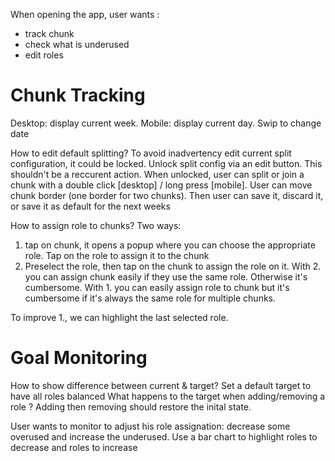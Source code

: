 When opening the app, user wants :
- track chunk
- check what is underused
- edit roles

# Chunk Tracking

Desktop: display current week.
Mobile: display current day. Swip to change date

How to edit default splitting? To avoid inadvertency edit current split configuration, it could be locked.
Unlock split config via an edit button. This shouldn't be a reccurent action.
When unlocked, user can split or join a chunk with a double click [desktop] / long press [mobile]. User can move chunk border (one border for two chunks). Then user can save it, discard it, or save it as default for the next weeks

How to assign role to chunks? Two ways:
1. tap on chunk, it opens a popup where you can choose the appropriate role. Tap on the role to assign it to the chunk
2. Preselect the role, then tap on the chunk to assign the role on it.
With 2. you can assign chunk easily if they use the same role. Otherwise it's cumbersome.
With 1. you can easily assign role to chunk but it's cumbersome if it's always the same role for multiple chunks.

To improve 1., we can highlight the last selected role.

# Goal Monitoring

How to show difference between current & target?
Set a default target to have all roles balanced
What happens to the target when adding/removing a role ? Adding then removing should restore the inital state.

User wants to monitor to adjust his role assignation: decrease some overused and increase the underused.
Use a bar chart to highlight roles to decrease and roles to increase
